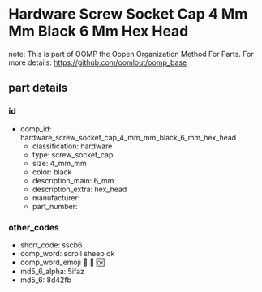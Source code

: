 # Hardware Screw Socket Cap 4 Mm Mm Black 6 Mm Hex Head  

note: This is part of OOMP the Oopen Organization Method For Parts. For more details: https://github.com/oomlout/oomp_base

##  part details





### id
* oomp_id: hardware_screw_socket_cap_4_mm_mm_black_6_mm_hex_head
  * classification: hardware
  * type: screw_socket_cap
  * size: 4_mm_mm
  * color: black
  * description_main: 6_mm
  * description_extra: hex_head
  * manufacturer: 
  * part_number: 

### other_codes
* short_code: sscb6
* oomp_word: scroll sheep ok
* oomp_word_emoji :scroll: :sheep: :ok:
* md5_6_alpha: 5ifaz
* md5_6: 8d42fb